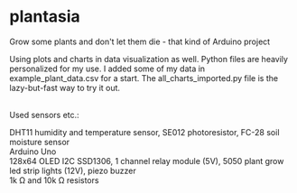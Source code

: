 # plantasia
 Grow some plants and don't let them die - that kind of Arduino project

Using plots and charts in data visualization as well. Python files are heavily personalized for my use. I added some of my data in example_plant_data.csv for a start. The all_charts_imported.py file is the lazy-but-fast way to try it out.

<br>  
Used sensors etc.:

DHT11 humidity and temperature sensor, SE012 photoresistor, FC-28 soil moisture sensor  
Arduino Uno  
128x64 OLED I2C SSD1306, 1 channel relay module (5V), 5050 plant grow led strip lights (12V), piezo buzzer  
1k Ω and 10k Ω resistors
